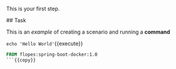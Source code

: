 This is your first step.

## Task

This is an _example_ of creating a scenario and running a **command**

`echo 'Hello World'`{{execute}}

```Dockerfile
FROM flopes:spring-boot-docker:1.0
```{{copy}}
